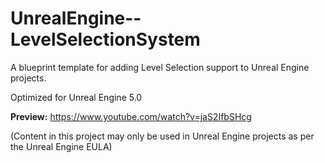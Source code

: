 # UnrealEngine--LevelSelectionSystem
A blueprint template for adding Level Selection support to Unreal Engine projects.

Optimized for Unreal Engine 5.0

**Preview:** https://www.youtube.com/watch?v=jaS2IfbSHcg

(Content in this project may only be used in Unreal Engine projects as per the Unreal Engine EULA)
